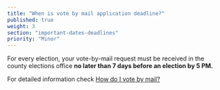 ```yaml
---
title: "When is vote by mail application deadline?"
published: true
weight: 3
section: "important-dates-deadlines"
priority: "Minor"
---
```

For every election, your vote-by-mail request must be received in the county elections office **no later than 7 days before an election by 5 PM.**  

For detailed information check [How do I vote by mail?](#item-vote-by-mail)
